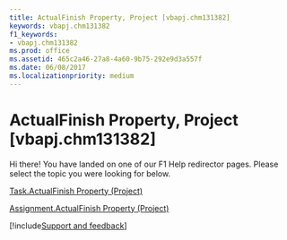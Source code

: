 ```yaml
---
title: ActualFinish Property, Project [vbapj.chm131382]
keywords: vbapj.chm131382
f1_keywords:
- vbapj.chm131382
ms.prod: office
ms.assetid: 465c2a46-27a8-4a60-9b75-292e9d3a557f
ms.date: 06/08/2017
ms.localizationpriority: medium
---
```



# ActualFinish Property, Project [vbapj.chm131382]

Hi there! You have landed on one of our F1 Help redirector pages. Please select the topic you were looking for below.

[Task.ActualFinish Property (Project)](https://msdn.microsoft.com/library/183ce863-c7e9-77a7-1f0d-1452596b1b23%28Office.15%29.aspx)

[Assignment.ActualFinish Property (Project)](https://msdn.microsoft.com/library/b1ef2626-4fa2-a036-28f0-fbbff5c06407%28Office.15%29.aspx)

[!include[Support and feedback](~/includes/feedback-boilerplate.md)]